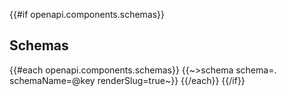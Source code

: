 {{#if openapi.components.schemas}}
## Schemas

{{#each openapi.components.schemas}}
  {{~>schema schema=. schemaName=@key renderSlug=true~}}
{{/each}}
{{/if}}
